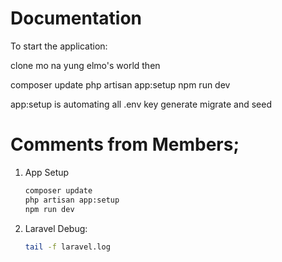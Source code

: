 # Documentation

To start the application:

clone mo na yung elmo's world
then

composer update
php artisan app:setup
npm run dev

app:setup is automating all .env key generate migrate and seed

# Comments from Members;

1. App Setup
    ```bash
    composer update
    php artisan app:setup
    npm run dev
    ```

2. Laravel Debug:
    ```bash
    tail -f laravel.log
    ```
